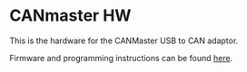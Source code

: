 # CANmaster HW

This is the hardware for the CANMaster USB to CAN adaptor.

Firmware and programming instructions can be found [here](https://github.com/TL-Embedded/CANmaster-FW).
